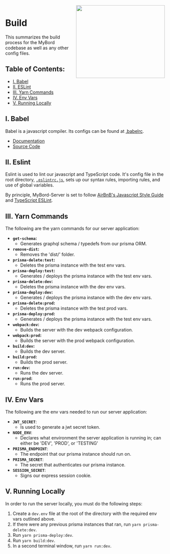 <img align="right" width="280" height="230" src="https://github.com/jimmy-e/mybord-server/blob/master/etc/assets/build.jpg">

# Build

This summarizes the build process for the MyBord codebase as well as any other config files.

## Table of Contents:

* [I. Babel](#i-babel)
* [II. ESLint](#ii-eslint)
* [III. Yarn Commands](#iii-yarn-commands)
* [IV. Env Vars](#iv-env-vars)
* [V. Running Locally](#v-running-locally)

## I. Babel

Babel is a javascript compiler. Its configs can be found at
[.babelrc](https://github.com/jimmy-e/mybord/blob/master/.babelrc).

* [Documentation](https://babeljs.io/docs/en/)
* [Source Code](https://github.com/babel/babel)

## II. Eslint

Eslint is used to lint our javascript and TypeScript code. It's config file in the root 
directory, [`.eslintrc.js`](https://github.com/jimmy-e/mybord/blob/master/.eslintrc.js),
sets up our syntax rules, importing rules, and use of global variables.

By principle, MyBord-Server is set to follow
[AirBnB's Javascript Style Guide](https://github.com/airbnb/javascript) and
[TypeScript ESLint](https://github.com/typescript-eslint/typescript-eslint).

## III. Yarn Commands

The following are the yarn commands for our server application:

* **`get-schema`:**
  * Generates graphql schema / typedefs from our prisma ORM.
* **`remove-dist`:**
  * Removes the 'dist/' folder.
* **`prisma-delete:test`:**
  * Deletes the prisma instance with the test env vars.
* **`prisma-deploy:test`:**
  * Generates / deploys the prisma instance with the test env vars.
* **`prisma-delete:dev`:**
  * Deletes the prisma instance with the dev env vars.
* **`prisma-deploy:dev`:**
  * Generates / deploys the prisma instance with the dev env vars.
* **`prisma-delete:prod`:**
  * Deletes the prisma instance with the test prod vars.
* **`prisma-deploy:prod`:**
  * Generates / deploys the prisma instance with the test env vars.
* **`webpack:dev`:**
  * Builds the server with the dev webpack configuration.
* **`webpack:prod`:**
  * Builds the server with the prod webpack configuration.
* **`build:dev`:**
  * Builds the dev server.
* **`build:prod`:**
  * Builds the prod server.
* **`run:dev`:**
  * Runs the dev server.
* **`run:prod`:**
  * Runs the prod server.
    
## IV. Env Vars

The following are the env vars needed to run our server application: 

* **`JWT_SECRET`**:
  * Is used to generate a jwt secret token.
* **`NODE_ENV`**:
  * Declares what environment the server application is running in; can either be 'DEV', 'PROD',
  or 'TESTING'
* **`PRISMA_ENDPOINT`**:
  * The endpoint that our prisma instance should run on.
* **`PRISMA_SECRET`**:
  * The secret that authenticates our prisma instance.
* **`SESSION_SECRET`**:
  * Signs our express session cookie.
  
## V. Running Locally

In order to run the server locally, you must do the following steps:

1. Create a `dev.env` file at the root of the directory with the required env vars outlined above.
2. If there were any previous prisma instances that ran, run `yarn prisma-delete:dev`.
2. Run `yarn prisma-deploy:dev`.
3. Run `yarn build:dev`.
4. In a second terminal window, run `yarn run:dev`.
